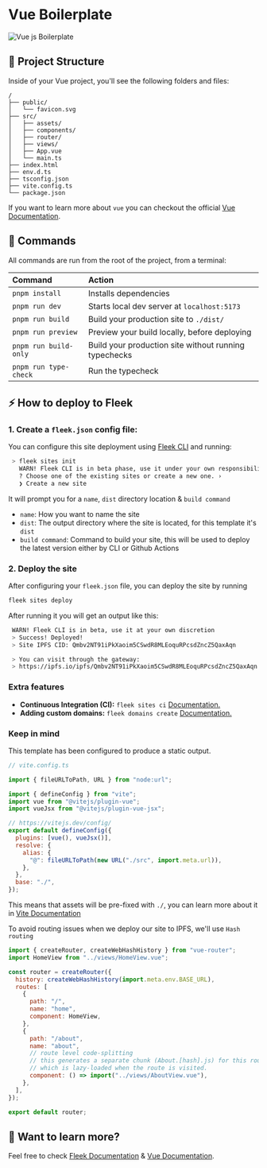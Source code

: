 # Vue Boilerplate

![Vue js Boilerplate](https://github.com/fleek-tools/vue-template/assets/55561695/d70bf293-41f5-45be-94fe-10bebf0dc77a)

## 🚀 Project Structure

Inside of your Vue project, you'll see the following folders and files:

```text
/
├── public/
│   └── favicon.svg
├── src/
│   ├── assets/
│   ├── components/
│   ├── router/
│   ├── views/
│   ├── App.vue
│   └── main.ts
├── index.html
├── env.d.ts
├── tsconfig.json
├── vite.config.ts
└── package.json
```

If you want to learn more about `vue` you can checkout the official [Vue Documentation](https://vuejs.org/guide/introduction.html).

## 🧞 Commands

All commands are run from the root of the project, from a terminal:

| Command               | Action                                                |
| :-------------------- | :---------------------------------------------------- |
| `pnpm install`        | Installs dependencies                                 |
| `pnpm run dev`        | Starts local dev server at `localhost:5173`           |
| `pnpm run build`      | Build your production site to `./dist/`               |
| `pnpm run preview`    | Preview your build locally, before deploying          |
| `pnpm run build-only` | Build your production site without running typechecks |
| `pnpm run type-check` | Run the typecheck                                     |

## ⚡ How to deploy to Fleek

### 1. Create a `fleek.json` config file:

You can configure this site deployment using [Fleek CLI](https://fleek.xyz/docs/cli/) and running:

```bash
 > fleek sites init
   WARN! Fleek CLI is in beta phase, use it under your own responsibility
   ? Choose one of the existing sites or create a new one. ›
   ❯ Create a new site
```

It will prompt you for a `name`, `dist` directory location & `build command`

- `name`: How you want to name the site
- `dist`: The output directory where the site is located, for this template it's `dist`
- `build command`: Command to build your site, this will be used to deploy the latest version either by CLI or Github Actions

### 2. Deploy the site

After configuring your `fleek.json` file, you can deploy the site by running

```bash
fleek sites deploy
```

After running it you will get an output like this:

```bash
 WARN! Fleek CLI is in beta, use it at your own discretion
 > Success! Deployed!
 > Site IPFS CID: Qmbv2NT91iPkXaoim5CSwdR8MLEoquRPcsdZncZ5QaxAqn

 > You can visit through the gateway:
 > https://ipfs.io/ipfs/Qmbv2NT91iPkXaoim5CSwdR8MLEoquRPcsdZncZ5QaxAqn
```

### Extra features

- **Continuous Integration (CI):** `fleek sites ci` [Documentation.](https://fleek.xyz/docs/cli/sites/#continuous-integration)
- **Adding custom domains:** `fleek domains create` [Documentation.](https://fleek.xyz/docs/platform/domains/)

### Keep in mind

This template has been configured to produce a static output.

```js
// vite.config.ts

import { fileURLToPath, URL } from "node:url";

import { defineConfig } from "vite";
import vue from "@vitejs/plugin-vue";
import vueJsx from "@vitejs/plugin-vue-jsx";

// https://vitejs.dev/config/
export default defineConfig({
  plugins: [vue(), vueJsx()],
  resolve: {
    alias: {
      "@": fileURLToPath(new URL("./src", import.meta.url)),
    },
  },
  base: "./",
});
```

This means that assets will be pre-fixed with `./`, you can learn more about it in [Vite Documentation](https://vitejs.dev/config/shared-options.html#base)

To avoid routing issues when we deploy our site to IPFS, we'll use `Hash routing`

```js
import { createRouter, createWebHashHistory } from "vue-router";
import HomeView from "../views/HomeView.vue";

const router = createRouter({
  history: createWebHashHistory(import.meta.env.BASE_URL),
  routes: [
    {
      path: "/",
      name: "home",
      component: HomeView,
    },
    {
      path: "/about",
      name: "about",
      // route level code-splitting
      // this generates a separate chunk (About.[hash].js) for this route
      // which is lazy-loaded when the route is visited.
      component: () => import("../views/AboutView.vue"),
    },
  ],
});

export default router;
```

## 👀 Want to learn more?

Feel free to check [Fleek Documentation](https://fleek.xyz/docs/) & [Vue Documentation](https://vuejs.org/guide/introduction.html).
